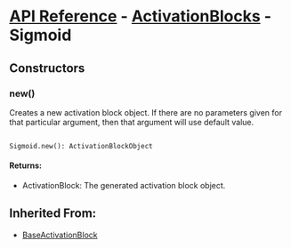 # [API Reference](../../API.md) - [ActivationBlocks](../ActivationBlocks.md) - Sigmoid

## Constructors

### new()

Creates a new activation block object. If there are no parameters given for that particular argument, then that argument will use default value.

```

Sigmoid.new(): ActivationBlockObject

```

#### Returns:

* ActivationBlock: The generated activation block object.

## Inherited From:

* [BaseActivationBlock](BaseActivationBlock.md)
